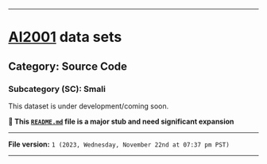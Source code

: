 
***

# [AI2001](https://github.com/seanpm2001/AI2001/) data sets

## Category: Source Code

### Subcategory (SC): Smali

This dataset is under development/coming soon.

**🌱️ This [`README.md`](/README.md) file is a major stub and need significant expansion**

***

**File version:** `1 (2023, Wednesday, November 22nd at 07:37 pm PST)`

***
